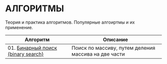 # АЛГОРИТМЫ
Теория и практика алгоритмов. Популярные алгоиртмы и их применение.

| **Алгоритм** | **Описание** | 
| -------------------- | --------------------- |
| 01. [Бинарный поиск (binary search)](https://github.com/urzumo/algorithms/blob/urzumo/algorithms/01_binary_search.py) |Поиск по массиву, путем деления массива на две части|

